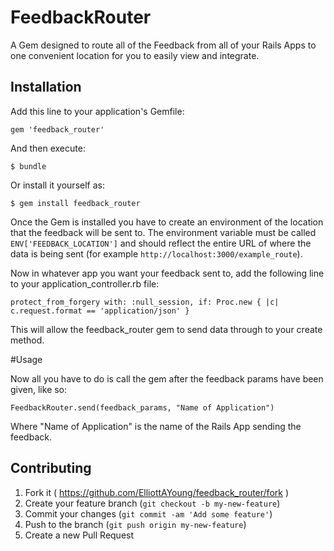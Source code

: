 # FeedbackRouter

A Gem designed to route all of the Feedback from all of your Rails Apps to one convenient location for you to easily view and integrate.

## Installation

Add this line to your application's Gemfile:

    gem 'feedback_router'

And then execute:

    $ bundle

Or install it yourself as:

    $ gem install feedback_router

Once the Gem is installed you have to create an environment of the location that the feedback will be sent to. The environment variable must be called ```ENV['FEEDBACK_LOCATION']``` and should reflect the entire URL of where the data is being sent (for example ```http://localhost:3000/example_route```).

Now in whatever app you want your feedback sent to, add the following line to your application_controller.rb file:

    protect_from_forgery with: :null_session, if: Proc.new { |c| c.request.format == 'application/json' }
    
This will allow the feedback_router gem to send data through to your create method.

#Usage

Now all you have to do is call the gem after the feedback params have been given, like so:

    FeedbackRouter.send(feedback_params, "Name of Application")
    
Where "Name of Application" is the name of the Rails App sending the feedback.

## Contributing

1. Fork it ( https://github.com/ElliottAYoung/feedback_router/fork )
2. Create your feature branch (`git checkout -b my-new-feature`)
3. Commit your changes (`git commit -am 'Add some feature'`)
4. Push to the branch (`git push origin my-new-feature`)
5. Create a new Pull Request
